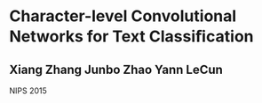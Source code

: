 # Character-level Convolutional Networks for Text Classiﬁcation
## Xiang Zhang Junbo Zhao Yann LeCun 
NIPS 2015
